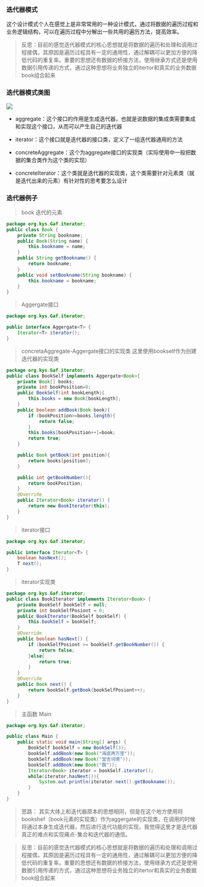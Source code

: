 ### 迭代器模式

这个设计模式个人在感觉上是非常常用的一种设计模式，通过将数据的遍历过程和业务逻辑结构，可以在遍历过程中分解出一些共用的遍历方法，提高效率。

> 反思：目前的感觉迭代器模式的核心思想就是将数据的遍历和处理和调用过程接偶，其原因是遍历过程具有一定的通用性，通过解耦可以更加方便的降低代码的重复率。重要的思想还有数据的桥接方法，使用继承方式还是使用数据引用传递的方式，通过这种思想将业务独立的itertor和真实的业务数据book组合起来

### 迭代器模式类图

![](blogimg/GAF/1.png)

- aggregate：这个接口的作用是生成迭代器，也就是说数据的集成类需要集成和实现这个接口，从而可以产生自己的迭代器

- iterator：这个接口就是迭代器的接口类，定义了一组迭代器通用的方法

- concreteAggregate：这个为aggregate接口的实现类（实际使用中一般把数据的集合类作为这个类的实现）

- concreteIterator：这个类就是迭代器的实现类，这个类需要针对元素类（就是迭代出来的元素）有针对性的思考要怎么设计


###  迭代器例子

> book 迭代的元素

```java
package org.kys.Gaf.iterator;
public class Book {
    private String bookname;
    public Book(String name) {
        this.bookname = name;
    }
    public String getBookname() {
        return bookname;
    }
    public void setBookname(String bookname) {
        this.bookname = bookname;
    }
}
```

> Aggergate接口

```java
package org.kys.Gaf.iterator;

public interface Aggergate<T> {
    Iterator<T> iterator();
}
```

> concretaAggregate-Aggergate接口的实现类 这里使用bookself作为创建迭代器的实现类

```java
package org.kys.Gaf.iterator;
public class BookSelf implements Aggergate<Book>{
    private Book[] books;
    private int bookPosition=0;
    public BookSelf(int bookLength){
        this.books = new Book[bookLength];
    }
    public boolean addBook(Book book){
        if (bookPosition>=books.length){
            return false;
        }
        this.books[bookPosition++]=book;
        return true;
    }

    public Book getBook(int position){
        return books[position];
    }

    public int getBookNumber(){
        return bookPosition;
    }
    @Override
    public Iterator<Book> iterator() {
        return new BookIterator(this);
    }
}
```


> iterator接口 

```java
package org.kys.Gaf.iterator;

public interface Iterator<T> {
    boolean hasNext();
    T next();
}
```

> iterator实现类

```java
package org.kys.Gaf.iterator;
public class BookIterator implements Iterator<Book> {
    private BookSelf bookSelf = null;
    private int bookSelfPosiont = 0;
    public BookIterator(BookSelf bookSelf) {
        this.bookSelf = bookSelf;
    }
    @Override
    public boolean hasNext() {
        if (bookSelfPosiont >= bookSelf.getBookNumber()) {
            return false;
        }else{
            return true;
        }
    }
    @Override
    public Book next() {
        return bookSelf.getBook(bookSelfPosiont++);
    }
}
```

> 主函数 Main

```java
package org.kys.Gaf.iterator;

public class Main {
    public static void main(String[] args) {
        BookSelf bookSelf = new BookSelf(3);
        bookSelf.addBook(new Book("海底两万里"));
        bookSelf.addBook(new Book("堂吉诃德"));
        bookSelf.addBook(new Book("飘"));
        Iterator<Book> iterator = bookSelf.iterator();
        while(iterator.hasNext()){
            System.out.println(iterator.next().getBookname());
        }
    }
}
```

> 思路： 其实大体上和迭代器原本的思想相同，但是在这个地方使用将bookshef（book元素的实现类）作为aggergate的实现类，在调用的时候将通过本身生成迭代器，然后进行迭代功能的实现，我觉得这里才是迭代器真正的难点和实现痛点-集合和迭代器的通信。


> 反思：目前的感觉迭代器模式的核心思想就是将数据的遍历和处理和调用过程接偶，其原因是遍历过程具有一定的通用性，通过解耦可以更加方便的降低代码的重复率。重要的思想还有数据的桥接方法，使用继承方式还是使用数据引用传递的方式，通过这种思想将业务独立的itertor和真实的业务数据book组合起来

